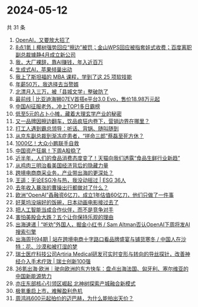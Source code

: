 # 2024-05-12

共 31 条

<!-- BEGIN 36KR -->
<!-- 最后更新时间 2024-05-12 04:00:55 +0800 -->
1. [OpenAI，又要放大招了](https://36kr.com/p/2770978104507145)
1. [8点1氪丨椰树强势回应“擦边”被罚；金山WPS回应被指套娃式收费；百度离职副总裁璩静4月成立新公司](https://36kr.com/p/2770242183216132)
1. [我，大厂裸辞，靠AI赚钱，年入近百万](https://36kr.com/p/2770849347648260)
1. [生成式AI，苹果倾巢出动](https://36kr.com/p/2770978178415620)
1. [我上了斯坦福的 MBA 课程，学到了这 25 项软技能](https://36kr.com/p/2535113598887684)
1. [年薪50万，我选择去当赘婿](https://36kr.com/p/2770760109112069)
1. [北漂月入三万，被「县城文学」整破防了](https://36kr.com/p/2770917291473926)
1. [最前线 | 比亚迪海狮07EV首搭e平台3.0 Evo，售价18.98万元起](https://36kr.com/p/2770323504954112)
1. [中国AI征服老外，冲上TOP1多日霸榜](https://36kr.com/p/2771291890351105)
1. [低至5元的占卜小摊，藏着大理玄学产业的秘密](https://36kr.com/p/2770733281671945)
1. [又一品牌因擦边翻车，饮品疯狂内卷下，营销边界在哪里？](https://36kr.com/p/2770788748933888)
1. [打工人遇到霸总领导：听话、背锅、随叫随到](https://36kr.com/p/2770830179996291)
1. [从京东副总裁到渐冻症患者，“拼命三郎”蔡磊至死方休？](https://36kr.com/p/2759668219231240)
1. [1000亿！大众小鹏联手自救](https://36kr.com/p/2758596367170569)
1. [中国资产狂飙！下周A股稳了](https://36kr.com/p/2760047827909385)
1. [近半年，人们的食品消费态度变了！天猫向我们透露“食品生鲜行业新趋”](https://36kr.com/p/2746726054312969)
1. [从鸡肉三明治看美国经济背后的隐藏力量](https://36kr.com/p/2755964991306501)
1. [跨境电商商采业务，产业带出海的更深处？](https://36kr.com/p/2769964340673544)
1. [王遥：无论ESG冷与热，我没动摇过 | ESG 36人](https://36kr.com/p/2769630142987264)
1. [去年收入暴涨的曹操出行都做对了什么？](https://36kr.com/p/2771278172634116)
1. [欧洲“OpenAI”叒融资6亿刀，成立1年估值60亿刀，他们只做了一件事](https://36kr.com/p/2770339082484743)
1. [好莱坞没端好的饭碗，日本动画电影接过去了](https://36kr.com/p/2770972290041601)
1. [把人工智能当成合作伙伴，而不是竞争对手](https://36kr.com/p/2742689922427139)
1. [害怕美股会大跌？五个让你保持乐观的理由](https://36kr.com/p/2770185967844352)
1. [出海速递 | “听劝”外国人，掘金小红书 / Sam Altman否认OpenAI下周将发AI搜索引擎](https://36kr.com/p/2771389687692033)
1. [出海周刊94期 | 站在跨境电商十字路口看品牌盛宴与铺货寒冬 / 中国人在沙特：花、沙漠和被打湿的梦](https://36kr.com/p/2770021898337030)
1. [瑞士医疗科技公司Artiria Medical研发可实时变形与转向的导丝探针，改善神经介入手术疗效 | 瑞士创新100强](https://36kr.com/p/2770863201178242)
1. [36氪出海·欧洲｜驶向欧洲的东方快车：盘点出海法国、匈牙利、塞尔维亚的中国新能源势力](https://36kr.com/p/2771035198241536)
1. [亦庄东部核心引领区崛起  北神树探索产城融合新模式](https://36kr.com/p/2771501533936649)
1. [极氪重启上市，难解盈利危机](https://36kr.com/p/2742610222344713)
1. [周鸿祎600元起拍价的迈巴赫，为什么能拍出天价？](https://36kr.com/p/2759739693988615)
<!-- END 36KR -->